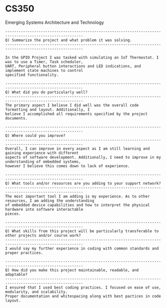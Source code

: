 # CS350
Emerging Systems Architecture and Technology


    ---------------------------------------------------------------------------------------------------------
    Q) Summarize the project and what problem it was solving.
    ---------------------------------------------------------------------------------------------------------
    
    In the GPIO Project I was tasked with simulating an IoT Thermostat. I was to use a Timer, Task scheduler,
    UART, Peripheral button interactions and LED indications, and implement state machines to control
    specified functionality.
    
    ---------------------------------------------------------------------------------------------------------
    Q) What did you do particularly well?
    ---------------------------------------------------------------------------------------------------------
    The primary aspect I believe I did well was the overall code formatting and layout. Additionally, I
    believe I accomplished all requirements specified by the project documents. 
    
    ---------------------------------------------------------------------------------------------------------
    Q) Where could you improve?
    ---------------------------------------------------------------------------------------------------------
    Overall, I can improve in every aspect as I am still learning and gaining experience with different
    aspects of software development. Additionally, I need to improve in my understanding of embedded systems,
    however I believe this comes down to lack of experience.
    
    ---------------------------------------------------------------------------------------------------------
    Q) What tools and/or resources are you adding to your support network?
    ---------------------------------------------------------------------------------------------------------
    The most important tool I am adding is my experience. As to other resources, I am adding the understanding
    of embedded device capabilities and how to interpret the physical hardware into software interactable
    pieces.
    
    ---------------------------------------------------------------------------------------------------------
    Q) What skills from this project will be particularly transferable to other projects and/or course work?
    ---------------------------------------------------------------------------------------------------------
    I would say my further experience in coding with common standards and proper practices.
    
    ---------------------------------------------------------------------------------------------------------
    Q) How did you make this project maintainable, readable, and adaptable?
    ---------------------------------------------------------------------------------------------------------
    I ensured that I used best coding practices. I focused on ease of use, modularity, and scalability.
    Proper documentation and whitespacing along with best pactices in code layout.
    
